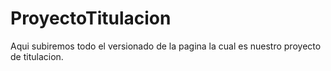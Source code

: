 # ProyectoTitulacion
Aqui subiremos todo el versionado de la pagina la cual es nuestro proyecto de titulacion.
